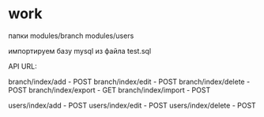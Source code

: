 # work
папки
modules/branch
modules/users

импортируем базу mysql из файла test.sql

API URL:

branch/index/add - POST
branch/index/edit - POST
branch/index/delete - POST
branch/index/export - GET
branch/index/import - POST

users/index/add - POST
users/index/edit - POST
users/index/delete - POST

